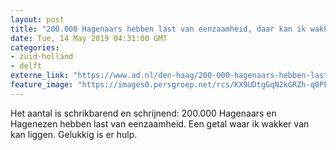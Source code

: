 ```yaml
---
layout: post
title: "200.000 Hagenaars hebben last van eenzaamheid, daar kan ik wakker van liggen"
date: Tue, 14 May 2019 04:31:00 GMT
categories: 
- zuid-holland 
- delft 
externe_link: "https://www.ad.nl/den-haag/200-000-hagenaars-hebben-last-van-eenzaamheid-daar-kan-ik-wakker-van-liggen~a279ab45/"
feature_image: "https://images0.persgroep.net/rcs/KX9UDtgGqN2kGRZh-q0PFYjRFwo/diocontent/145288468/_fitwidth/400/?appId=21791a8992982cd8da851550a453bd7f&quality=0.7"
---
```


Het aantal is schrikbarend en schrijnend: 200.000 Hagenaars en Hagenezen hebben last van eenzaamheid. Een getal waar ik wakker van kan liggen. Gelukkig is er hulp.
